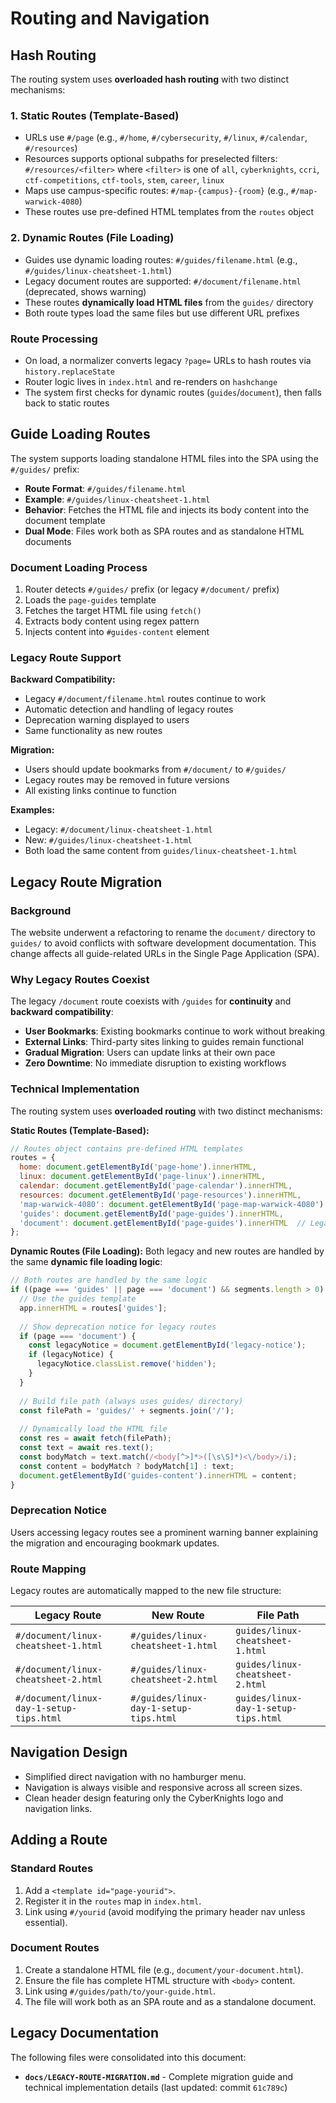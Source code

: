 # Routing and Navigation

## Hash Routing

The routing system uses **overloaded hash routing** with two distinct mechanisms:

### **1. Static Routes (Template-Based)**
- URLs use `#/page` (e.g., `#/home`, `#/cybersecurity`, `#/linux`, `#/calendar`, `#/resources`)
- Resources supports optional subpaths for preselected filters: `#/resources/<filter>` where `<filter>` is one of `all`, `cyberknights`, `ccri`, `ctf-competitions`, `ctf-tools`, `stem`, `career`, `linux`
- Maps use campus-specific routes: `#/map-{campus}-{room}` (e.g., `#/map-warwick-4080`)
- These routes use pre-defined HTML templates from the `routes` object

### **2. Dynamic Routes (File Loading)**
- Guides use dynamic loading routes: `#/guides/filename.html` (e.g., `#/guides/linux-cheatsheet-1.html`)
- Legacy document routes are supported: `#/document/filename.html` (deprecated, shows warning)
- These routes **dynamically load HTML files** from the `guides/` directory
- Both route types load the same files but use different URL prefixes

### **Route Processing**
- On load, a normalizer converts legacy `?page=` URLs to hash routes via `history.replaceState`
- Router logic lives in `index.html` and re-renders on `hashchange`
- The system first checks for dynamic routes (`guides`/`document`), then falls back to static routes

## Guide Loading Routes

The system supports loading standalone HTML files into the SPA using the `#/guides/` prefix:

- **Route Format**: `#/guides/filename.html`
- **Example**: `#/guides/linux-cheatsheet-1.html`
- **Behavior**: Fetches the HTML file and injects its body content into the document template
- **Dual Mode**: Files work both as SPA routes and as standalone HTML documents

### Document Loading Process

1. Router detects `#/guides/` prefix (or legacy `#/document/` prefix)
2. Loads the `page-guides` template
3. Fetches the target HTML file using `fetch()`
4. Extracts body content using regex pattern
5. Injects content into `#guides-content` element

### Legacy Route Support

**Backward Compatibility:**
- Legacy `#/document/filename.html` routes continue to work
- Automatic detection and handling of legacy routes
- Deprecation warning displayed to users
- Same functionality as new routes

**Migration:**
- Users should update bookmarks from `#/document/` to `#/guides/`
- Legacy routes may be removed in future versions
- All existing links continue to function

**Examples:**
- Legacy: `#/document/linux-cheatsheet-1.html`
- New: `#/guides/linux-cheatsheet-1.html`
- Both load the same content from `guides/linux-cheatsheet-1.html`

## Legacy Route Migration

### Background
The website underwent a refactoring to rename the `document/` directory to `guides/` to avoid conflicts with software development documentation. This change affects all guide-related URLs in the Single Page Application (SPA).

### Why Legacy Routes Coexist
The legacy `/document` route coexists with `/guides` for **continuity** and **backward compatibility**:

- **User Bookmarks**: Existing bookmarks continue to work without breaking
- **External Links**: Third-party sites linking to guides remain functional
- **Gradual Migration**: Users can update links at their own pace
- **Zero Downtime**: No immediate disruption to existing workflows

### Technical Implementation
The routing system uses **overloaded routing** with two distinct mechanisms:

**Static Routes (Template-Based):**
```javascript
// Routes object contains pre-defined HTML templates
routes = {
  home: document.getElementById('page-home').innerHTML,
  linux: document.getElementById('page-linux').innerHTML,
  calendar: document.getElementById('page-calendar').innerHTML,
  resources: document.getElementById('page-resources').innerHTML,
  'map-warwick-4080': document.getElementById('page-map-warwick-4080').innerHTML,
  'guides': document.getElementById('page-guides').innerHTML,
  'document': document.getElementById('page-guides').innerHTML  // Legacy route support
};
```

**Dynamic Routes (File Loading):**
Both legacy and new routes are handled by the same **dynamic file loading logic**:

```javascript
// Both routes are handled by the same logic
if ((page === 'guides' || page === 'document') && segments.length > 0) {
  // Use the guides template
  app.innerHTML = routes['guides'];
  
  // Show deprecation notice for legacy routes
  if (page === 'document') {
    const legacyNotice = document.getElementById('legacy-notice');
    if (legacyNotice) {
      legacyNotice.classList.remove('hidden');
    }
  }
  
  // Build file path (always uses guides/ directory)
  const filePath = 'guides/' + segments.join('/');
  
  // Dynamically load the HTML file
  const res = await fetch(filePath);
  const text = await res.text();
  const bodyMatch = text.match(/<body[^>]*>([\s\S]*)<\/body>/i);
  const content = bodyMatch ? bodyMatch[1] : text;
  document.getElementById('guides-content').innerHTML = content;
}
```

### Deprecation Notice
Users accessing legacy routes see a prominent warning banner explaining the migration and encouraging bookmark updates.

### Route Mapping
Legacy routes are automatically mapped to the new file structure:

| Legacy Route | New Route | File Path |
|--------------|-----------|-----------|
| `#/document/linux-cheatsheet-1.html` | `#/guides/linux-cheatsheet-1.html` | `guides/linux-cheatsheet-1.html` |
| `#/document/linux-cheatsheet-2.html` | `#/guides/linux-cheatsheet-2.html` | `guides/linux-cheatsheet-2.html` |
| `#/document/linux-day-1-setup-tips.html` | `#/guides/linux-day-1-setup-tips.html` | `guides/linux-day-1-setup-tips.html` |

## Navigation Design

- Simplified direct navigation with no hamburger menu.
- Navigation is always visible and responsive across all screen sizes.
- Clean header design featuring only the CyberKnights logo and navigation links.

## Adding a Route

### Standard Routes

1. Add a `<template id="page-yourid">`.
2. Register it in the `routes` map in `index.html`.
3. Link using `#/yourid` (avoid modifying the primary header nav unless essential).

### Document Routes

1. Create a standalone HTML file (e.g., `document/your-document.html`).
2. Ensure the file has complete HTML structure with `<body>` content.
3. Link using `#/guides/path/to/your-guide.html`.
4. The file will work both as an SPA route and as a standalone document.

## Legacy Documentation

The following files were consolidated into this document:
- **`docs/LEGACY-ROUTE-MIGRATION.md`** - Complete migration guide and technical implementation details (last updated: commit `61c789c`)
